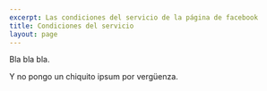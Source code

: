 ```yaml
---
excerpt: Las condiciones del servicio de la página de facebook
title: Condiciones del servicio
layout: page
---
```

Bla bla bla.

Y no pongo un chiquito ipsum por vergüenza.